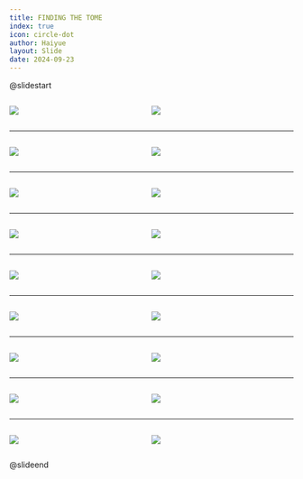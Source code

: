 ```yaml
---
title: FINDING THE TOME
index: true
icon: circle-dot
author: Haiyue
layout: Slide
date: 2024-09-23
---
```

 
@slidestart

<div style="display:flex">
<div style="flex:1">

![](https://raw.githubusercontent.com/yclord/reading/refs/heads/master/english/Level-S/FINDING%20THE%20TOME/001.webp)
</div>
<div style="flex:1">

![](https://raw.githubusercontent.com/yclord/reading/refs/heads/master/english/Level-S/FINDING%20THE%20TOME/002.webp)
</div>
</div>

---

<div style="display:flex">
<div style="flex:1">

![](https://raw.githubusercontent.com/yclord/reading/refs/heads/master/english/Level-S/FINDING%20THE%20TOME/003.webp)
</div>
<div style="flex:1">

![](https://raw.githubusercontent.com/yclord/reading/refs/heads/master/english/Level-S/FINDING%20THE%20TOME/004.webp)
</div>
</div>

---

<div style="display:flex">
<div style="flex:1">

![](https://raw.githubusercontent.com/yclord/reading/refs/heads/master/english/Level-S/FINDING%20THE%20TOME/005.webp)
</div>
<div style="flex:1">

![](https://raw.githubusercontent.com/yclord/reading/refs/heads/master/english/Level-S/FINDING%20THE%20TOME/006.webp)
</div>
</div>

---

<div style="display:flex">
<div style="flex:1">

![](https://raw.githubusercontent.com/yclord/reading/refs/heads/master/english/Level-S/FINDING%20THE%20TOME/007.webp)
</div>
<div style="flex:1">

![](https://raw.githubusercontent.com/yclord/reading/refs/heads/master/english/Level-S/FINDING%20THE%20TOME/008.webp)
</div>
</div>

---

<div style="display:flex">
<div style="flex:1">

![](https://raw.githubusercontent.com/yclord/reading/refs/heads/master/english/Level-S/FINDING%20THE%20TOME/009.webp)
</div>
<div style="flex:1">

![](https://raw.githubusercontent.com/yclord/reading/refs/heads/master/english/Level-S/FINDING%20THE%20TOME/010.webp)
</div>
</div>

---

<div style="display:flex">
<div style="flex:1">

![](https://raw.githubusercontent.com/yclord/reading/refs/heads/master/english/Level-S/FINDING%20THE%20TOME/011.webp)
</div>
<div style="flex:1">

![](https://raw.githubusercontent.com/yclord/reading/refs/heads/master/english/Level-S/FINDING%20THE%20TOME/012.webp)
</div>
</div>

---

<div style="display:flex">
<div style="flex:1">

![](https://raw.githubusercontent.com/yclord/reading/refs/heads/master/english/Level-S/FINDING%20THE%20TOME/013.webp)
</div>
<div style="flex:1">

![](https://raw.githubusercontent.com/yclord/reading/refs/heads/master/english/Level-S/FINDING%20THE%20TOME/014.webp)
</div>
</div>

---

<div style="display:flex">
<div style="flex:1">

![](https://raw.githubusercontent.com/yclord/reading/refs/heads/master/english/Level-S/FINDING%20THE%20TOME/015.webp)
</div>
<div style="flex:1">

![](https://raw.githubusercontent.com/yclord/reading/refs/heads/master/english/Level-S/FINDING%20THE%20TOME/016.webp)
</div>
</div>

---

<div style="display:flex">
<div style="flex:1">

![](https://raw.githubusercontent.com/yclord/reading/refs/heads/master/english/Level-S/FINDING%20THE%20TOME/017.webp)
</div>
<div style="flex:1">

![](https://raw.githubusercontent.com/yclord/reading/refs/heads/master/english/Level-S/FINDING%20THE%20TOME/018.webp)
</div>
</div>

@slideend
